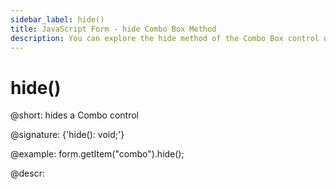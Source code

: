 ```yaml
---
sidebar_label: hide()
title: JavaScript Form - hide Combo Box Method 
description: You can explore the hide method of the Combo Box control of Form in the documentation of the DHTMLX JavaScript UI library. Browse developer guides and API reference, try out code examples and live demos, and download a free 30-day evaluation version of DHTMLX Suite 7.
---
```


# hide()

@short: hides a Combo control

@signature: {'hide(): void;'}

@example:
form.getItem("combo").hide(); 

@descr:
